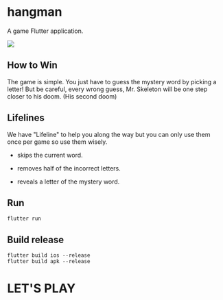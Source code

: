 # hangman

A game Flutter application.

![](hangman_demo.gif)

## How to Win

The game is simple. You just have to guess the mystery word by picking a letter! 
But be careful, every wrong guess, Mr. Skeleton will be one step closer to his doom. (His second doom)

## Lifelines

We have "Lifeline" to help you along the way but you can only use them once per game so use them wisely. 

 - skips the current word.

 - removes half of the incorrect letters.
 
 - reveals a letter of the mystery word. 

## Run
```
flutter run
```

## Build release
```
flutter build ios --release
flutter build apk --release
```

# LET'S PLAY
